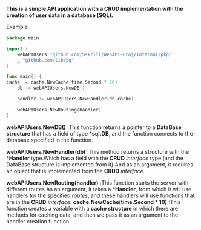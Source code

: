 **This is a simple API application with a CRUD implementation with the creation of user data in a database (SQL).**

Example

```go
package main

import (
	webAPIUsers "github.com/Sskrill/WebAPI-Proj/internal/pkg"
	_ "github.com/lib/pq"
)

func main() {
cache := cache.NewCache(time.Second * 10)
	db := webAPIUsers.NewDB()

	handler := webAPIUsers.NewHandler(db,cache)

	webAPIUsers.NewRouting(handler)
}
```
**webAPIUsers.NewDB()** :This function returns a pointer to a **DataBase structure** that has a field of type ***sql.DB**, and the function connects to the database specified in the function.

**webAPIUsers.NewHandler(db)** :This method returns a structure with the ***Handler** type.Which has a field with the **CRUD** *interface* type (and the DataBase structure is implemented from it).And as an argument, it requires an object that is implemented from the **CRUD** *interface*.

**webAPIUsers.NewRouting(handler)** :This function starts the server with different routes.As an argument, it takes a ***Handler**, from which it will use handlers for the specified *routes*, and these handlers will use functions that are in the **CRUD** *interface*.
**cache.NewCache(time.Second * 10)** :This function creates a variable with a **cache structure** in which there are methods for caching data, and then we pass it as an argument to the handler creation function.
